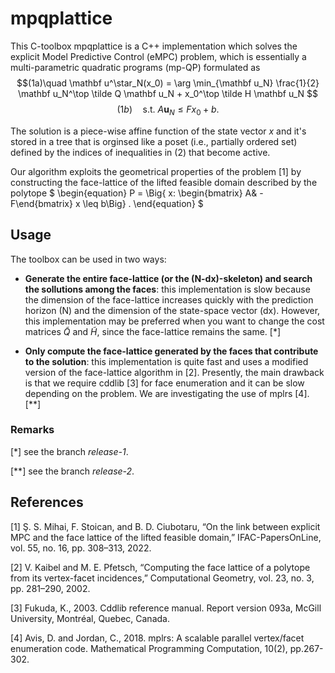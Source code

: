 # mpqplattice

This C-toolbox mpqplattice is a C++ implementation which solves the explicit Model Predictive Control (eMPC) problem, which is essentially a multi-parametric quadratic programs (mp-QP) formulated as
$$(1a)\quad \mathbf u^\star_N(x_0) = \arg \min_{\mathbf u_N} \frac{1}{2} \mathbf u_N^\top \tilde Q \mathbf u_N + x_0^\top \tilde H \mathbf u_N $$
$$(1b)\quad \text{s.t. } A \mathbf u_N \leq F x_0+b. $$

The solution is a piece-wise affine function of the state vector $x$ and it's stored in a tree that is orginsed like a poset (i.e., partially ordered set) defined by the indices of inequalities in (2) that become active.

Our algorithm exploits the geometrical properties of the problem [1] by constructing the face-lattice of the lifted feasible domain described by the polytope
$ 
\begin{equation}
    P = \Big\{ x: \begin{bmatrix} A& -F\end{bmatrix} x \leq b\Big\} .
\end{equation}
$

## Usage
The toolbox can be used in two ways:
- **Generate the entire face-lattice (or the (N-dx)-skeleton) and search the sollutions among the faces**: this implementation is slow because the dimension of the face-lattice increases quickly with the prediction horizon (N) and the dimension of the state-space vector (dx). However, this implementation may be preferred when you want to change the cost matrices $\tilde Q$ and $\tilde H$, since the face-lattice remains the same. [*]

- **Only compute the face-lattice generated by the faces that contribute to the solution**: this implementation is quite fast and uses a modified version of the face-lattice algorithm in [2]. Presently, the main drawback is that we require cddlib [3] for face enumeration and it can be slow depending on the problem. We are investigating the use of mplrs [4]. [**]

### Remarks
[*] see the branch *release-1*.

[**] see the branch *release-2*.

## References
[1] Ş. S. Mihai, F. Stoican, and B. D. Ciubotaru, “On the link between explicit MPC and the face lattice of the lifted feasible domain,” IFAC-PapersOnLine, vol. 55, no. 16, pp. 308–313, 2022.

[2] V. Kaibel and M. E. Pfetsch, “Computing the face lattice of a polytope from its vertex-facet incidences,” Computational Geometry, vol. 23, no. 3, pp. 281–290, 2002.

[3] Fukuda, K., 2003. Cddlib reference manual. Report version 093a, McGill University, Montréal, Quebec, Canada.

[4] Avis, D. and Jordan, C., 2018. mplrs: A scalable parallel vertex/facet enumeration code. Mathematical Programming Computation, 10(2), pp.267-302.

